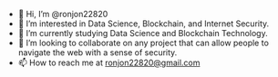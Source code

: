 - 👋 Hi, I’m @ronjon22820
- 👀 I’m interested in Data Science, Blockchain, and Internet Security.
- 🌱 I’m currently studying Data Science and Blockchain Technology.
- 💞️ I’m looking to collaborate on any project that can allow people to navigate the web with a sense of security. 
- 📫 How to reach me at ronjon22820@gmail.com

<!---
ronjon22820/ronjon22820 is a ✨ special ✨ repository because its `README.md` (this file) appears on your GitHub profile.
You can click the Preview link to take a look at your changes.
--->
